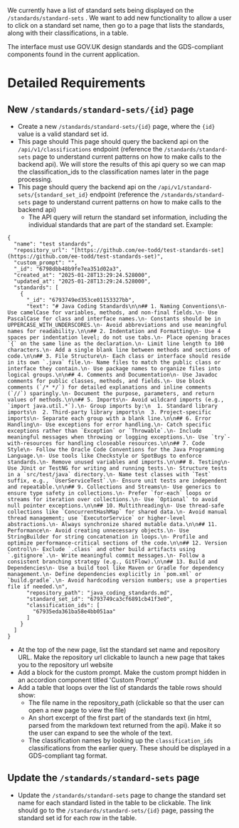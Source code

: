 We currently have a list of standard sets being displayed on the `/standards/standard-sets` .  We want to add new functionality to allow a user to click on a standard set name, then go to a page that lists the standards, along with their classifications, in a table.

The interface must use GOV.UK design standards and the GDS-compliant components found in the current application.

# Detailed Requirements

## New `/standards/standard-sets/{id}` page

- Create a new `/standards/standard-sets/{id}` page, where the `{id}` value is a valid standard set id.
- This page should This page should query the backend api on the `/api/v1/classifications` endpoint (reference the `/standards/standard-sets` page to understand current patterns on how to make calls to the backend api).  We will store the results of this api query so we can map the classification_ids to the classification names later in the page processing.
- This page should query the backend api on the `/api/v1/standard-sets/{standard_set_id}` endpoint (reference the `/standards/standard-sets` page to understand current patterns on how to make calls to the backend api)
	- The API query will return the standard set information, including the individual standards that are part of the standard set.  Example:
```
{  
  "name": "test standards",  
  "repository_url": "[https://github.com/ee-todd/test-standards-set](https://github.com/ee-todd/test-standards-set)",  
  "custom_prompt": "",  
  "_id": "6798dbb48b9fe7ea351d02a3",  
  "created_at": "2025-01-28T13:29:24.528000",  
  "updated_at": "2025-01-28T13:29:24.528000",  
  "standards": [
    {
      "_id": "6793749ed353ce01153327bb",
      "text": "# Java Coding Standards\n\n## 1. Naming Conventions\n- Use camelCase for variables, methods, and non-final fields.\n- Use PascalCase for class and interface names.\n- Constants should be in UPPERCASE_WITH_UNDERSCORES.\n- Avoid abbreviations and use meaningful names for readability.\n\n## 2. Indentation and Formatting\n- Use 4 spaces per indentation level; do not use tabs.\n- Place opening braces `{` on the same line as the declaration.\n- Limit line length to 100 characters.\n- Add a single blank line between methods and sections of code.\n\n## 3. File Structure\n- Each class or interface should reside in its own `.java` file.\n- Name files to match the public class or interface they contain.\n- Use package names to organize files into logical groups.\n\n## 4. Comments and Documentation\n- Use Javadoc comments for public classes, methods, and fields.\n- Use block comments (`/* */`) for detailed explanations and inline comments (`//`) sparingly.\n- Document the purpose, parameters, and return values of methods.\n\n## 5. Imports\n- Avoid wildcard imports (e.g., `import java.util.*`).\n- Group imports by:\n  1. Standard library imports\n  2. Third-party library imports\n  3. Project-specific imports\n- Separate each group with a blank line.\n\n## 6. Error Handling\n- Use exceptions for error handling.\n- Catch specific exceptions rather than `Exception` or `Throwable`.\n- Include meaningful messages when throwing or logging exceptions.\n- Use `try`-with-resources for handling closeable resources.\n\n## 7. Code Style\n- Follow the Oracle Code Conventions for the Java Programming Language.\n- Use tools like Checkstyle or SpotBugs to enforce standards.\n- Remove unused variables and imports.\n\n## 8. Testing\n- Use JUnit or TestNG for writing and running tests.\n- Structure tests in a `src/test/java` directory.\n- Name test classes with `Test` suffix, e.g., `UserServiceTest`.\n- Ensure unit tests are independent and repeatable.\n\n## 9. Collections and Streams\n- Use generics to ensure type safety in collections.\n- Prefer `for-each` loops or streams for iteration over collections.\n- Use `Optional` to avoid null pointer exceptions.\n\n## 10. Multithreading\n- Use thread-safe collections like `ConcurrentHashMap` for shared data.\n- Avoid manual thread management; use `ExecutorService` or higher-level abstractions.\n- Always synchronize shared mutable data.\n\n## 11. Performance\n- Avoid creating unnecessary objects.\n- Use StringBuilder for string concatenation in loops.\n- Profile and optimize performance-critical sections of the code.\n\n## 12. Version Control\n- Exclude `.class` and other build artifacts using `.gitignore`.\n- Write meaningful commit messages.\n- Follow a consistent branching strategy (e.g., GitFlow).\n\n## 13. Build and Dependencies\n- Use a build tool like Maven or Gradle for dependency management.\n- Define dependencies explicitly in `pom.xml` or `build.gradle`.\n- Avoid hardcoding version numbers; use a properties file if needed.\n",
      "repository_path": "java_coding_standards.md",
      "standard_set_id": "6793749ca3cf6891cb41f3e0",
      "classification_ids": [
        "67935eda361ba58e4bb051aa"
      ]
    }
  ]  
}
```

- At the top of the new page, list the standard set name and repository URL. Make the repository url clickable to launch a new page that takes you to the repository url website
- Add a block for the custom prompt.  Make the custom prompt hidden in an accordion component titled 'Custom Prompt'
- Add a table that loops over the list of standards the table rows should show:
	- The file name in the repository_path (clickable so that the user can open a new page to view the file)
	- An short excerpt of the first part of the standards text (in html, parsed from the markdown text returned from the api).  Make it so the user can expand to see the whole of the text.
	- The classification names by looking up the `classification_ids` classifications from the earlier query.  These should be displayed in a GDS-compliant tag format.

## Update the `/standards/standard-sets` page

- Update the `/standards/standard-sets` page to change the standard set name for each standard listed in the table to be clickable.  The link should go to the `/standards/standard-sets/{id}` page, passing the standard set id for each row in the table.